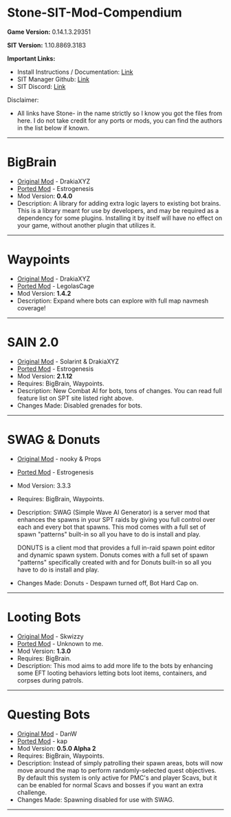 # Stone-SIT-Mod-Compendium

**Game Version:** 0.14.1.3.29351

**SIT Version:** 1.10.8869.3183

**Important Links:**

- Install Instructions / Documentation: [Link](https://docs.stayintarkov.com/)
- SIT Manager Github: [Link](https://github.com/stayintarkov/SIT.Manager.Avalonia/releases)
- SIT Discord: [Link](https://discord.gg/f4CN4n3nP2)

Disclaimer: 

- All links have Stone- in the name strictly so I know you got the files from here. I do not take credit for any ports or mods, you can find the authors in the list below if known.

---

# BigBrain

- [Original Mod](https://hub.sp-tarkov.com/files/file/1219-bigbrain/) - DrakiaXYZ
- [Ported Mod](https://discord.com/channels/1175114933713776690/1226055276629594122/1226055276629594122) - Estrogenesis
- Mod Version: **0.4.0**
- Description: A library for adding extra logic layers to existing bot brains. This is a library meant for use by developers, and may be required as a dependency for some plugins. Installing it by itself will have no effect on your game, without another plugin that utilizes it.

---

# Waypoints

- [Original Mod](https://hub.sp-tarkov.com/files/file/1119-waypoints-expanded-navmesh/) - DrakiaXYZ
- [Ported Mod](https://discord.com/channels/1175114933713776690/1226055276629594122/1226055276629594122) - LegolasCage
- Mod Version: **1.4.2**
- Description: Expand where bots can explore with full map navmesh coverage!

---

# SAIN 2.0

- [Original Mod](https://hub.sp-tarkov.com/files/file/1062-sain-2-0-solarint-s-ai-modifications-full-ai-combat-system-replacement/) - Solarint & DrakiaXYZ
- [Ported Mod](https://discord.com/channels/1175114933713776690/1226055276629594122/1226055276629594122) - Estrogenesis
- Mod Version: **2.1.12**
- Requires: BigBrain, Waypoints.
- Description: New Combat AI for bots, tons of changes. You can read full feature list on SPT site listed right above.
- Changes Made: Disabled grenades for bots.

---

# SWAG & Donuts

- [Original Mod](https://hub.sp-tarkov.com/files/file/878-swag-donuts-dynamic-spawn-waves-and-custom-spawn-points/) - nooky & Props
- [Ported Mod](https://discord.com/channels/1175114933713776690/1226055276629594122/1226055276629594122) - Estrogenesis
- Mod Version: 3.3.3
- Requires: BigBrain, Waypoints.
- Description: SWAG (Simple Wave AI Generator) is a server mod that enhances the spawns in your SPT raids by giving you full control over each and every bot that spawns. This mod comes with a full set of spawn "patterns" built-in so all you have to do is install and play.
    
    DONUTS is a client mod that provides a full in-raid spawn point editor and dynamic spawn system. Donuts comes with a full set of spawn "patterns" specifically created with and for Donuts built-in so all you have to do is install and play.
    
- Changes Made: Donuts - Despawn turned off, Bot Hard Cap on.

---

# Looting Bots

- [Original Mod](https://hub.sp-tarkov.com/files/file/1096-looting-bots/) - Skwizzy
- [Ported Mod](https://github.com/stayintarkov/SIT-Mod-Ports) - Unknown to me.
- Mod Version: **1.3.0**
- Requires: BigBrain.
- Description: This mod aims to add more life to the bots by enhancing some EFT looting behaviors letting bots loot items, containers, and corpses during patrols.

---

# Questing Bots

- [Original Mod](https://hub.sp-tarkov.com/files/file/1534-questing-bots/) - DanW
- [Ported Mod](https://discord.com/channels/1175114933713776690/1229157836030869586) - kap
- Mod Version: **0.5.0 Alpha 2**
- Requires: BigBrain, Waypoints.
- Description: Instead of simply patrolling their spawn areas, bots will now move around the map to perform randomly-selected quest objectives. By default this system is only active for PMC's and player Scavs, but it can be enabled for normal Scavs and bosses if you want an extra challenge.
- Changes Made: Spawning disabled for use with SWAG.

---
